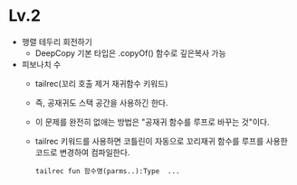 #   Lv.2
-   행렬 테두리 회전하기
    -   DeepCopy
        기본 타입은 .copyOf() 함수로 깊은복사 가능
-   피보나치 수
    -    tailrec(꼬리 호출 제거 재귀함수 키워드)
    -    즉, 공재귀도 스택 공간을 사용하긴 한다.
    -   이 문제를 완전히 없애는 방법은 "공재귀 함수를 루프로 바꾸는 것"이다.
    -   tailrec 키워드를 사용하면 코틀린이 자동으로 꼬리재귀 함수를 루프를 사용한 코드로 변경하여 컴파일한다.

            tailrec fun 함수명(parms..):Type  ...

